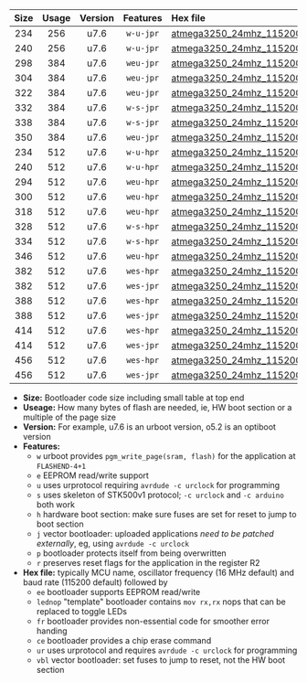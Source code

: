 |Size|Usage|Version|Features|Hex file|
|:-:|:-:|:-:|:-:|:--|
|234|256|u7.6|`w-u-jpr`|[atmega3250_24mhz_115200bps_ur_vbl.hex](https://raw.githubusercontent.com/stefanrueger/urboot/main//atmega3250_24mhz_115200bps_ur_vbl.hex)|
|240|256|u7.6|`w-u-jpr`|[atmega3250_24mhz_115200bps_lednop_ur_vbl.hex](https://raw.githubusercontent.com/stefanrueger/urboot/main//atmega3250_24mhz_115200bps_lednop_ur_vbl.hex)|
|298|384|u7.6|`weu-jpr`|[atmega3250_24mhz_115200bps_ee_ur_vbl.hex](https://raw.githubusercontent.com/stefanrueger/urboot/main//atmega3250_24mhz_115200bps_ee_ur_vbl.hex)|
|304|384|u7.6|`weu-jpr`|[atmega3250_24mhz_115200bps_ee_lednop_ur_vbl.hex](https://raw.githubusercontent.com/stefanrueger/urboot/main//atmega3250_24mhz_115200bps_ee_lednop_ur_vbl.hex)|
|322|384|u7.6|`weu-jpr`|[atmega3250_24mhz_115200bps_ee_lednop_fr_ur_vbl.hex](https://raw.githubusercontent.com/stefanrueger/urboot/main//atmega3250_24mhz_115200bps_ee_lednop_fr_ur_vbl.hex)|
|332|384|u7.6|`w-s-jpr`|[atmega3250_24mhz_115200bps_vbl.hex](https://raw.githubusercontent.com/stefanrueger/urboot/main//atmega3250_24mhz_115200bps_vbl.hex)|
|338|384|u7.6|`w-s-jpr`|[atmega3250_24mhz_115200bps_lednop_vbl.hex](https://raw.githubusercontent.com/stefanrueger/urboot/main//atmega3250_24mhz_115200bps_lednop_vbl.hex)|
|350|384|u7.6|`weu-jpr`|[atmega3250_24mhz_115200bps_ee_lednop_fr_ce_ur_vbl.hex](https://raw.githubusercontent.com/stefanrueger/urboot/main//atmega3250_24mhz_115200bps_ee_lednop_fr_ce_ur_vbl.hex)|
|234|512|u7.6|`w-u-hpr`|[atmega3250_24mhz_115200bps_ur.hex](https://raw.githubusercontent.com/stefanrueger/urboot/main//atmega3250_24mhz_115200bps_ur.hex)|
|240|512|u7.6|`w-u-hpr`|[atmega3250_24mhz_115200bps_lednop_ur.hex](https://raw.githubusercontent.com/stefanrueger/urboot/main//atmega3250_24mhz_115200bps_lednop_ur.hex)|
|294|512|u7.6|`weu-hpr`|[atmega3250_24mhz_115200bps_ee_ur.hex](https://raw.githubusercontent.com/stefanrueger/urboot/main//atmega3250_24mhz_115200bps_ee_ur.hex)|
|300|512|u7.6|`weu-hpr`|[atmega3250_24mhz_115200bps_ee_lednop_ur.hex](https://raw.githubusercontent.com/stefanrueger/urboot/main//atmega3250_24mhz_115200bps_ee_lednop_ur.hex)|
|318|512|u7.6|`weu-hpr`|[atmega3250_24mhz_115200bps_ee_lednop_fr_ur.hex](https://raw.githubusercontent.com/stefanrueger/urboot/main//atmega3250_24mhz_115200bps_ee_lednop_fr_ur.hex)|
|328|512|u7.6|`w-s-hpr`|[atmega3250_24mhz_115200bps.hex](https://raw.githubusercontent.com/stefanrueger/urboot/main//atmega3250_24mhz_115200bps.hex)|
|334|512|u7.6|`w-s-hpr`|[atmega3250_24mhz_115200bps_lednop.hex](https://raw.githubusercontent.com/stefanrueger/urboot/main//atmega3250_24mhz_115200bps_lednop.hex)|
|346|512|u7.6|`weu-hpr`|[atmega3250_24mhz_115200bps_ee_lednop_fr_ce_ur.hex](https://raw.githubusercontent.com/stefanrueger/urboot/main//atmega3250_24mhz_115200bps_ee_lednop_fr_ce_ur.hex)|
|382|512|u7.6|`wes-hpr`|[atmega3250_24mhz_115200bps_ee.hex](https://raw.githubusercontent.com/stefanrueger/urboot/main//atmega3250_24mhz_115200bps_ee.hex)|
|382|512|u7.6|`wes-jpr`|[atmega3250_24mhz_115200bps_ee_vbl.hex](https://raw.githubusercontent.com/stefanrueger/urboot/main//atmega3250_24mhz_115200bps_ee_vbl.hex)|
|388|512|u7.6|`wes-hpr`|[atmega3250_24mhz_115200bps_ee_lednop.hex](https://raw.githubusercontent.com/stefanrueger/urboot/main//atmega3250_24mhz_115200bps_ee_lednop.hex)|
|388|512|u7.6|`wes-jpr`|[atmega3250_24mhz_115200bps_ee_lednop_vbl.hex](https://raw.githubusercontent.com/stefanrueger/urboot/main//atmega3250_24mhz_115200bps_ee_lednop_vbl.hex)|
|414|512|u7.6|`wes-hpr`|[atmega3250_24mhz_115200bps_ee_lednop_fr.hex](https://raw.githubusercontent.com/stefanrueger/urboot/main//atmega3250_24mhz_115200bps_ee_lednop_fr.hex)|
|414|512|u7.6|`wes-jpr`|[atmega3250_24mhz_115200bps_ee_lednop_fr_vbl.hex](https://raw.githubusercontent.com/stefanrueger/urboot/main//atmega3250_24mhz_115200bps_ee_lednop_fr_vbl.hex)|
|456|512|u7.6|`wes-hpr`|[atmega3250_24mhz_115200bps_ee_lednop_fr_ce.hex](https://raw.githubusercontent.com/stefanrueger/urboot/main//atmega3250_24mhz_115200bps_ee_lednop_fr_ce.hex)|
|456|512|u7.6|`wes-jpr`|[atmega3250_24mhz_115200bps_ee_lednop_fr_ce_vbl.hex](https://raw.githubusercontent.com/stefanrueger/urboot/main//atmega3250_24mhz_115200bps_ee_lednop_fr_ce_vbl.hex)|

- **Size:** Bootloader code size including small table at top end
- **Useage:** How many bytes of flash are needed, ie, HW boot section or a multiple of the page size
- **Version:** For example, u7.6 is an urboot version, o5.2 is an optiboot version
- **Features:**
  + `w` urboot provides `pgm_write_page(sram, flash)` for the application at `FLASHEND-4+1`
  + `e` EEPROM read/write support
  + `u` uses urprotocol requiring `avrdude -c urclock` for programming
  + `s` uses skeleton of STK500v1 protocol; `-c urclock` and `-c arduino` both work
  + `h` hardware boot section: make sure fuses are set for reset to jump to boot section
  + `j` vector bootloader: uploaded applications *need to be patched externally*, eg, using `avrdude -c urclock`
  + `p` bootloader protects itself from being overwritten
  + `r` preserves reset flags for the application in the register R2
- **Hex file:** typically MCU name, oscillator frequency (16 MHz default) and baud rate (115200 default) followed by
  + `ee` bootloader supports EEPROM read/write
  + `lednop` "template" bootloader contains `mov rx,rx` nops that can be replaced to toggle LEDs
  + `fr` bootloader provides non-essential code for smoother error handing
  + `ce` bootloader provides a chip erase command
  + `ur` uses urprotocol and requires `avrdude -c urclock` for programming
  + `vbl` vector bootloader: set fuses to jump to reset, not the HW boot section
